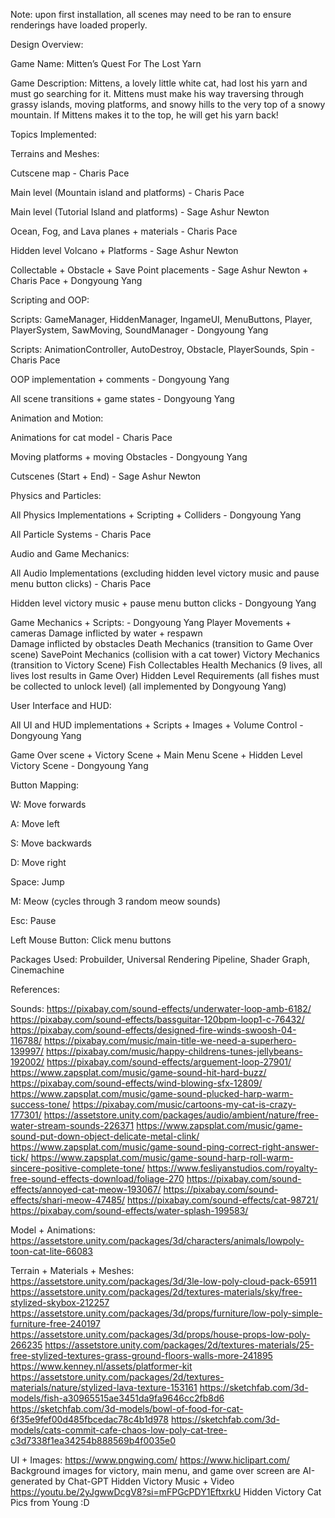 Note: upon first installation, all scenes may need to be ran to ensure renderings have loaded properly.

Design Overview:

Game Name: Mitten’s Quest For The Lost Yarn

Game Description: Mittens, a lovely little white cat, had lost his yarn and must go searching for it. Mittens must make his way traversing through grassy islands, moving platforms, and snowy hills to the very top of a snowy mountain. If Mittens makes it to the top, he will get his yarn back!

Topics Implemented:
	
Terrains and Meshes:

Cutscene map - Charis Pace

Main level (Mountain island and platforms) - Charis Pace

Main level (Tutorial Island and platforms) - Sage Ashur Newton

Ocean, Fog, and Lava planes + materials - Charis Pace

Hidden level Volcano + Platforms - Sage Ashur Newton

Collectable + Obstacle + Save Point placements - Sage Ashur Newton + Charis Pace + Dongyoung Yang



Scripting and OOP:

Scripts: GameManager, HiddenManager, IngameUI, MenuButtons, Player, PlayerSystem, SawMoving, SoundManager - Dongyoung Yang

Scripts: AnimationController, AutoDestroy, Obstacle, PlayerSounds, Spin - Charis Pace

OOP implementation + comments - Dongyoung Yang

All scene transitions + game states - Dongyoung Yang


Animation and Motion:

Animations for cat model - Charis Pace

Moving platforms + moving Obstacles - Dongyoung Yang

Cutscenes (Start + End) - Sage Ashur Newton


Physics and Particles:

All Physics Implementations + Scripting + Colliders - Dongyoung Yang

All Particle Systems - Charis Pace


Audio and Game Mechanics:

All Audio Implementations (excluding hidden level victory music and 
pause menu button clicks) - Charis Pace

Hidden level victory music + pause menu button clicks - Dongyoung Yang

Game Mechanics + Scripts: - Dongyoung Yang
  Player Movements + cameras
  Damage inflicted by water + respawn	
  Damage inflicted by obstacles
  Death Mechanics (transition to Game Over scene)
  SavePoint Mechanics (collision with a cat tower)
  Victory Mechanics (transition to Victory Scene)
  Fish Collectables
  Health Mechanics (9 lives, all lives lost results in Game Over)
  Hidden Level Requirements (all fishes must be collected to unlock level)
  (all implemented by Dongyoung Yang)

User Interface and HUD:

All UI and HUD implementations + Scripts + Images + Volume Control - Dongyoung Yang

Game Over scene + Victory Scene + Main Menu Scene + Hidden Level Victory Scene - 
Dongyoung Yang

Button Mapping:


W: Move forwards

A: Move left

S: Move backwards

D: Move right

Space: Jump

M: Meow (cycles through 3 random meow sounds)

Esc: Pause

Left Mouse Button: Click menu buttons

Packages Used: Probuilder, Universal Rendering Pipeline, Shader Graph, Cinemachine

References:

Sounds:
https://pixabay.com/sound-effects/underwater-loop-amb-6182/
https://pixabay.com/sound-effects/bassguitar-120bpm-loop1-c-76432/
https://pixabay.com/sound-effects/designed-fire-winds-swoosh-04-116788/
https://pixabay.com/music/main-title-we-need-a-superhero-139997/
https://pixabay.com/music/happy-childrens-tunes-jellybeans-192002/
https://pixabay.com/sound-effects/arguement-loop-27901/
https://www.zapsplat.com/music/game-sound-hit-hard-buzz/
https://pixabay.com/sound-effects/wind-blowing-sfx-12809/
https://www.zapsplat.com/music/game-sound-plucked-harp-warm-success-tone/
https://pixabay.com/music/cartoons-my-cat-is-crazy-177301/
https://assetstore.unity.com/packages/audio/ambient/nature/free-water-stream-sounds-226371
https://www.zapsplat.com/music/game-sound-put-down-object-delicate-metal-clink/
https://www.zapsplat.com/music/game-sound-ping-correct-right-answer-tick/
https://www.zapsplat.com/music/game-sound-harp-roll-warm-sincere-positive-complete-tone/
https://www.fesliyanstudios.com/royalty-free-sound-effects-download/foliage-270
https://pixabay.com/sound-effects/annoyed-cat-meow-193067/
https://pixabay.com/sound-effects/shari-meow-47485/
https://pixabay.com/sound-effects/cat-98721/
https://pixabay.com/sound-effects/water-splash-199583/

Model + Animations:
https://assetstore.unity.com/packages/3d/characters/animals/lowpoly-toon-cat-lite-66083

Terrain + Materials + Meshes:
https://assetstore.unity.com/packages/3d/3le-low-poly-cloud-pack-65911
https://assetstore.unity.com/packages/2d/textures-materials/sky/free-stylized-skybox-212257
https://assetstore.unity.com/packages/3d/props/furniture/low-poly-simple-furniture-free-240197
https://assetstore.unity.com/packages/3d/props/house-props-low-poly-266235
https://assetstore.unity.com/packages/2d/textures-materials/25-free-stylized-textures-grass-ground-floors-walls-more-241895
https://www.kenney.nl/assets/platformer-kit
https://assetstore.unity.com/packages/2d/textures-materials/nature/stylized-lava-texture-153161
https://sketchfab.com/3d-models/fish-a30965515ae3451da9fa9646cc2fb8d6
https://sketchfab.com/3d-models/bowl-of-food-for-cat-6f35e9fef00d485fbcedac78c4b1d978
https://sketchfab.com/3d-models/cats-commit-cafe-chaos-low-poly-cat-tree-c3d7338f1ea34254b888569b4f0035e0

UI + Images:
https://www.pngwing.com/
https://www.hiclipart.com/
Background images for victory, main menu, and game over screen are AI-generated by Chat-GPT
Hidden Victory Music + Video https://youtu.be/2yJgwwDcgV8?si=mFPGcPDY1EftxrkU
Hidden Victory Cat Pics from Young :D
